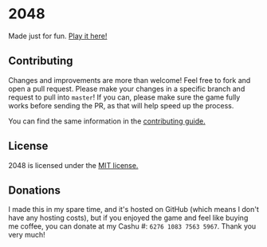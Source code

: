 # 2048

Made just for fun. [Play it here!](https://github.com/MinaMounir/2048)

## Contributing
Changes and improvements are more than welcome! Feel free to fork and open a pull request. Please make your changes in a specific branch and request to pull into `master`! If you can, please make sure the game fully works before sending the PR, as that will help speed up the process.

You can find the same information in the [contributing guide.](https://github.com/MinaMounir/2048)

## License
2048 is licensed under the [MIT license.](https://github.com/MinaMounir/2048/LICENSE.txt)

## Donations
I made this in my spare time, and it's hosted on GitHub (which means I don't have any hosting costs), but if you enjoyed the game and feel like buying me coffee, you can donate at my Cashu #: `6276 1083 7563 5967`. Thank you very much!
